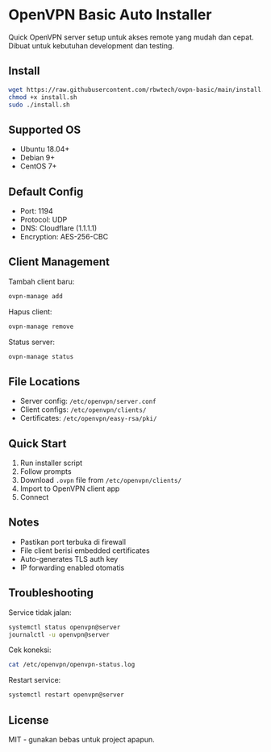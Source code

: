 # OpenVPN Basic Auto Installer

Quick OpenVPN server setup untuk akses remote yang mudah dan cepat. Dibuat untuk kebutuhan development dan testing.

## Install

```bash
wget https://raw.githubusercontent.com/rbwtech/ovpn-basic/main/install.sh
chmod +x install.sh
sudo ./install.sh
```

## Supported OS

- Ubuntu 18.04+
- Debian 9+
- CentOS 7+

## Default Config

- Port: 1194
- Protocol: UDP
- DNS: Cloudflare (1.1.1.1)
- Encryption: AES-256-CBC

## Client Management

Tambah client baru:
```bash
ovpn-manage add
```

Hapus client:
```bash
ovpn-manage remove
```

Status server:
```bash
ovpn-manage status
```

## File Locations

- Server config: `/etc/openvpn/server.conf`
- Client configs: `/etc/openvpn/clients/`
- Certificates: `/etc/openvpn/easy-rsa/pki/`

## Quick Start

1. Run installer script
2. Follow prompts
3. Download `.ovpn` file from `/etc/openvpn/clients/`
4. Import to OpenVPN client app
5. Connect

## Notes

- Pastikan port terbuka di firewall
- File client berisi embedded certificates
- Auto-generates TLS auth key
- IP forwarding enabled otomatis

## Troubleshooting

Service tidak jalan:
```bash
systemctl status openvpn@server
journalctl -u openvpn@server
```

Cek koneksi:
```bash
cat /etc/openvpn/openvpn-status.log
```

Restart service:
```bash
systemctl restart openvpn@server
```

## License

MIT - gunakan bebas untuk project apapun.